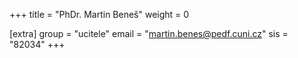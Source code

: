 +++
title = "PhDr. Martin Beneš"
weight = 0

[extra]
group = "ucitele"
email = "martin.benes@pedf.cuni.cz"
sis = "82034"
+++

